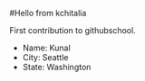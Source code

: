 #Hello from kchitalia

First contribution to githubschool.
- Name: Kunal
- City: Seattle
- State: Washington
